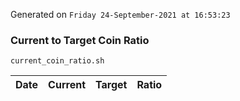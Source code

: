 Generated on `Friday 24-September-2021 at 16:53:23`

### Current to Target Coin Ratio
`current_coin_ratio.sh`

Date|Current|Target|Ratio
---|---|---|---

